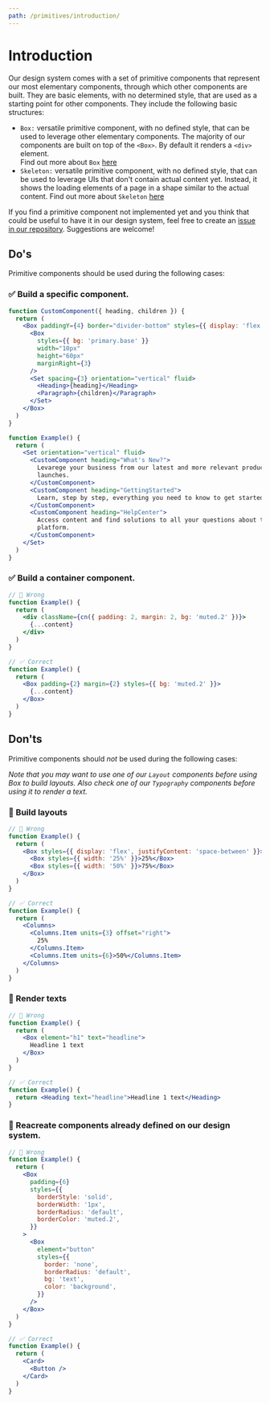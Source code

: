 ```yaml
---
path: /primitives/introduction/
---
```


# Introduction

Our design system comes with a set of primitive components that represent our most elementary components, through which other components are built. They are basic elements, with no determined style, that are used as a starting point for other components. They include the following basic structures:

- `Box:` versatile primitive component, with no defined style, that can be used to leverage other elementary components. The majority of our components are built on top of the `<Box>`. By default it renders a `<div>` element.  
Find out more about `Box` [here](/primitives/box) 
- `Skeleton:` versatile primitive component, with no defined style, that can be used to leverage UIs that don't contain actual content yet. Instead, it shows the loading elements of a page in a shape similar to the actual content.
Find out more about `Skeleton` [here](/primitives/skeleton) 

If you find a primitive component not implemented yet and you think that could be useful to have it in our design system, feel free to create an [issue in our repository](https://github.com/vtex/onda/issues/new/choose). Suggestions are welcome!


## Do's

Primitive components should be used during the following cases:


### ✅ Build a specific component.

```jsx static
function CustomComponent({ heading, children }) {
  return (
    <Box paddingY={4} border="divider-bottom" styles={{ display: 'flex' }}>
      <Box
        styles={{ bg: 'primary.base' }}
        width="10px"
        height="60px"
        marginRight={3}
      />
      <Set spacing={3} orientation="vertical" fluid>
        <Heading>{heading}</Heading>
        <Paragraph>{children}</Paragraph>
      </Set>
    </Box>
  )
}

function Example() {
  return (
    <Set orientation="vertical" fluid>
      <CustomComponent heading="What's New?">
        Levarege your business from our latest and more relevant product
        launches.
      </CustomComponent>
      <CustomComponent heading="GettingStarted">
        Learn, step by step, everything you need to know to get started on VTEX.
      </CustomComponent>
      <CustomComponent heading="HelpCenter">
        Access content and find solutions to all your questions about the
        platform.
      </CustomComponent>
    </Set>
  )
}
```

### ✅ Build a container component.

```jsx static
// 🚫 Wrong
function Example() {
  return (
    <div className={cn({ padding: 2, margin: 2, bg: 'muted.2' })}>
      {...content}
    </div>
  )
}

// ✅ Correct
function Example() {
  return (
    <Box padding={2} margin={2} styles={{ bg: 'muted.2' }}>
      {...content}
    </Box>
  )
}
```

## Don'ts

Primitive components should *not* be used during the following cases:

*Note that you may want to use one of our `Layout` components before using Box to build layouts. Also check one of our `Typography` components before using it to render a text.*

### 🚫 Build layouts

```jsx static
// 🚫 Wrong
function Example() {
  return (
    <Box styles={{ display: 'flex', justifyContent: 'space-between' }}>
      <Box styles={{ width: '25%' }}>25%</Box>
      <Box styles={{ width: '50%' }}>75%</Box>
    </Box>
  )
}

// ✅ Correct
function Example() {
  return (
    <Columns>
      <Columns.Item units={3} offset="right">
        25%
      </Columns.Item>
      <Columns.Item units={6}>50%</Columns.Item>
    </Columns>
  )
}
```

### 🚫 Render texts

```jsx static
// 🚫 Wrong
function Example() {
  return (
    <Box element="h1" text="headline">
      Headline 1 text
    </Box>
  )
}

// ✅ Correct
function Example() {
  return <Heading text="headline">Headline 1 text</Heading>
}
```

### 🚫 Reacreate components already defined on our design system.

```jsx static
// 🚫 Wrong
function Example() {
  return (
    <Box
      padding={6}
      styles={{
        borderStyle: 'solid',
        borderWidth: '1px',
        borderRadius: 'default',
        borderColor: 'muted.2',
      }}
    >
      <Box
        element="button"
        styles={{
          border: 'none',
          borderRadius: 'default',
          bg: 'text',
          color: 'background',
        }}
      />
    </Box>
  )
}

// ✅ Correct
function Example() {
  return (
    <Card>
      <Button />
    </Card>
  )
}
```


